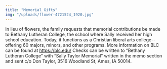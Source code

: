 ```yaml
---
title: "Memorial Gifts"
img: "/uploads/flower-4721524_1920.jpg"
---
```


In lieu of flowers, the family requests that memorial contributions be made to Bethany Lutheran College, the school where Sally received her high school education. Today, it functions as a Christian liberal arts college--offering 60 majors, minors, and other programs. More information on BLC can be found at <https://blc.edu/> Checks can be written to “Bethany Lutheran College” with “Sally Taylor Memorial” written in the memo section and sent c/o Don Taylor, 3516 Woodland St, Ames, IA  50014.
